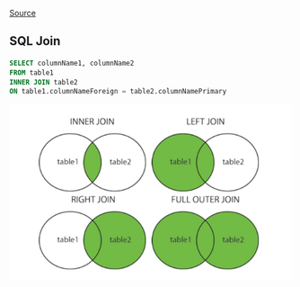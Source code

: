 [Source](../TeachingContent/Week_13.pdf)

## SQL Join
```sql
SELECT columnName1, columnName2
FROM table1
INNER JOIN table2
ON table1.columnNameForeign = table2.columnNamePrimary
```
![SQL Join chart](../../../04_Media/Pasted%20image%2020240502002501.png)
